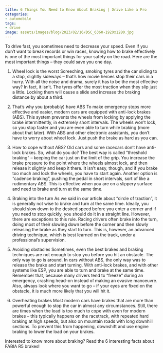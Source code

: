 ```yaml
---
title: 6 Things You Need to Know About Braking | Drive Like a Pro
categories:
- automobile
tags:
- drive
image: assets/images/blog/2023/02/16/DSC_6360-1920x1280.jpg
---
```


To drive fast, you sometimes need to decrease your speed. Even if you don’t want to break records or win races, knowing how to brake effectively is one of the most important things for your safety on the road. Here are the most important things – they could save you one day.

1. Wheel lock is the worst
Screeching, smoking tyres and the car sliding to a stop, slightly sideways – that’s how movie heroes stop their cars in a hurry. With all the noise and drama, surely it has to be the most effective way? In fact, it isn’t. The tyres offer the most traction when they slip just a little. Locking them will cause a slide and increase the braking distance by about a third.

2. That’s why you (probably) have ABS
To make emergency stops more effective and easier, modern cars are equipped with anti-lock brakes (ABS). This system prevents the wheels from locking by applying the brake intermittently, in extremely short intervals. The wheels won’t lock, so you stop faster and you are even able to turn while braking (more about that later). With ABS and other electronic assistants, you don’t have to worry about wheel lock. Just push the brake as hard as you can.

3. How to cope without ABS?
Old cars and some racecars don’t have anti-lock brakes. So, what do you do? The best way is called “threshold braking” – keeping the car just on the limit of the grip. You increase the brake pressure to the point where the wheels almost lock, and then release it slightly and keep it there. It isn’t easy, though, and if you brake too much and lock the wheels, you have to start again. Another option is “cadence braking”, pushing the pedal in short intervals, sort of like a rudimentary ABS. This is effective when you are on a slippery surface and need to brake and turn at the same time.

4. Braking into the turn
As we said in our article about “circle of traction”, it is generally not wise to brake and turn at the same time. Ideally, you should slow down to the desired speed before you enter a corner and if you need to stop quickly, you should do it in a straight line. However, there are exceptions to this rule. Racing drivers often brake into the turn, doing most of their slowing down before the corner and then slowly releasing the brake as they start to turn. This is, however, an advanced driving technique, which is best learned on the track, under a professional’s supervision.

5. Avoiding obstacles
Sometimes, even the best brakes and braking techniques are not enough to stop you before you hit an obstacle. The only way to go is around. In cars without ABS, the only way was to release the brake and start turning. With anti-lock brakes, and with other systems like ESP, you are able to turn and brake at the same time. Remember that, because many drivers tend to “freeze” during an emergency, crashing head-on instead of making an evasive manoeuvre. Also, always look where you want to go – if your eyes are fixed on the obstacle, it is much more likely that you will hit it.

6. Overheating brakes
Most modern cars have brakes that are more than powerful enough to stop the car in almost any circumstances. Still, there are times when the load is too much to cope with even for modern brakes – this typically happens on the racetrack, with repeated hard braking at high speeds, but also on mountain roads with long downhill sections. To prevent this from happening, downshift and use engine braking to lower the load on your brakes.

Interested to know more about braking? Read the 6 interesting facts about FABIA R5 brakes!
